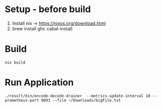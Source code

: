 # Setup - before build

1) Install nix -> https://nixos.org/download.html
2) brew install ghc cabal-install


# Build

`nix build`

# Run Application

`./result/bin/encode-decode-drainer  --metrics-update-interval 10 --prometheus-port 9093 --file ~/Downloads/bigFile.txt`
